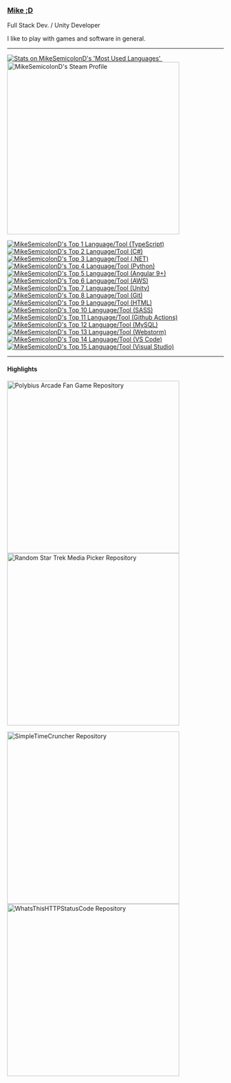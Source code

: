 ### [Mike ;D](https://mikesemicolond.github.io/)
Full Stack Dev. / Unity Developer

I like to play with games and software in general.

---
[<picture title="Most Used Languages (Displaying only Public Repos)">
    <source
      srcset="https://github-readme-stats.vercel.app/api/top-langs/?username=MikeSemicolonD&layout=compact&theme=github_dark"
      media="(prefers-color-scheme: dark)"
    />
    <img src="https://github-readme-stats.vercel.app/api/top-langs/?username=MikeSemicolonD&layout=compact" alt="Stats on MikeSemicolonD's 'Most Used Languages'" />
</picture>
](https://github.com/anuraghazra/github-readme-stats)
&nbsp;&nbsp;&nbsp;&nbsp;[<picture title="Steam Profile">
    <source
      srcset="https://github-readme-steam-card.vercel.app/status/?steamid=76561197996483117&show_in_game_bg=false&show_recent_game_bg=true"
      media="(prefers-color-scheme: dark)"
    />
    <img align="top" width=400 src="https://github-readme-steam-card.vercel.app/status/?steamid=76561197996483117&show_in_game_bg=false&show_recent_game_bg=true" alt="MikeSemicolonD's Steam Profile" />
</picture>
](https://steamcommunity.com/id/AlphaMyso/)

[<picture title="Top 1 Language/Tool (TypeScript)">
    <source
      srcset="https://skillicons.dev/icons?i=ts&theme=dark"
      media="(prefers-color-scheme: dark)"
    />
    <img align="top" src="https://skillicons.dev/icons?i=ts&theme=light" alt="MikeSemicolonD's Top 1 Language/Tool (TypeScript)" />
</picture>
<picture title="Top 2 Language/Tool (C#)">
    <source
      srcset="https://skillicons.dev/icons?i=cs&theme=dark"
      media="(prefers-color-scheme: dark)"
    />
    <img align="top" src="https://skillicons.dev/icons?i=cs&theme=light" alt="MikeSemicolonD's Top 2 Language/Tool (C#)" />
</picture>
<picture title="Top 3 Language/Tool (.NET)">
    <source
      srcset="https://skillicons.dev/icons?i=dotnet&theme=dark"
      media="(prefers-color-scheme: dark)"
    />
    <img align="top" src="https://skillicons.dev/icons?i=dotnet&theme=light" alt="MikeSemicolonD's Top 3 Language/Tool (.NET)" />
</picture>
<picture title="Top 4 Language/Tool (Python)">
    <source
      srcset="https://skillicons.dev/icons?i=py&theme=dark"
      media="(prefers-color-scheme: dark)"
    />
    <img align="top" src="https://skillicons.dev/icons?i=py&theme=light" alt="MikeSemicolonD's Top 4 Language/Tool (Python)" />
</picture>
<picture title="Top 5 Language/Tool (Angular 9+)">
    <source
      srcset="https://skillicons.dev/icons?i=angular&theme=dark"
      media="(prefers-color-scheme: dark)"
    />
    <img align="top" src="https://skillicons.dev/icons?i=angular&theme=light" alt="MikeSemicolonD's Top 5 Language/Tool (Angular 9+)" />
</picture>
<picture title="Top 6 Language/Tool (AWS)">
    <source
      srcset="https://skillicons.dev/icons?i=aws&theme=dark"
      media="(prefers-color-scheme: dark)"
    />
    <img align="top" src="https://skillicons.dev/icons?i=aws&theme=light" alt="MikeSemicolonD's Top 6 Language/Tool (AWS)" />
</picture>
<picture title="Top 7 Language/Tool (Unity)">
    <source
      srcset="https://skillicons.dev/icons?i=unity&theme=dark"
      media="(prefers-color-scheme: dark)"
    />
    <img align="top" src="https://skillicons.dev/icons?i=unity&theme=light" alt="MikeSemicolonD's Top 7 Language/Tool (Unity)" />
</picture>
<picture title="Top 8 Language/Tool (Git)">
    <source
      srcset="https://skillicons.dev/icons?i=git&theme=dark"
      media="(prefers-color-scheme: dark)"
    />
    <img align="top" src="https://skillicons.dev/icons?i=git&theme=light" alt="MikeSemicolonD's Top 8 Language/Tool (Git)" />
</picture>
<picture title="Top 9 Language/Tool (HTML)">
    <source
      srcset="https://skillicons.dev/icons?i=html&theme=dark"
      media="(prefers-color-scheme: dark)"
    />
    <img align="top" src="https://skillicons.dev/icons?i=html&theme=light" alt="MikeSemicolonD's Top 9 Language/Tool (HTML)" />
</picture>
<picture title="Top 10 Language/Tool (SASS)">
    <source
      srcset="https://skillicons.dev/icons?i=sass&theme=dark"
      media="(prefers-color-scheme: dark)"
    />
    <img align="top" src="https://skillicons.dev/icons?i=sass&theme=light" alt="MikeSemicolonD's Top 10 Language/Tool (SASS)" />
</picture>
<picture title="Top 11 Language/Tool (Github Actions)">
    <source
      srcset="https://skillicons.dev/icons?i=githubactions&theme=dark"
      media="(prefers-color-scheme: dark)"
    />
    <img align="top" src="https://skillicons.dev/icons?i=githubactions&theme=light" alt="MikeSemicolonD's Top 11 Language/Tool (Github Actions)" />
</picture>
<picture title="Top 12 Language/Tool (MySQL)">
    <source
      srcset="https://skillicons.dev/icons?i=mysql&theme=dark"
      media="(prefers-color-scheme: dark)"
    />
    <img align="top" src="https://skillicons.dev/icons?i=mysql&theme=light" alt="MikeSemicolonD's Top 12 Language/Tool (MySQL)" />
</picture>
<picture title="Top 13 Language/Tool (Webstorm)">
    <source
      srcset="https://skillicons.dev/icons?i=webstorm&theme=dark"
      media="(prefers-color-scheme: dark)"
    />
    <img align="top" src="https://skillicons.dev/icons?i=webstorm&theme=light" alt="MikeSemicolonD's Top 13 Language/Tool (Webstorm)" />
</picture>
<picture title="Top 14 Language/Tool (VS Code)">
    <source
      srcset="https://skillicons.dev/icons?i=vscode&theme=dark"
      media="(prefers-color-scheme: dark)"
    />
    <img align="top" src="https://skillicons.dev/icons?i=vscode&theme=light" alt="MikeSemicolonD's Top 14 Language/Tool (VS Code)" />
</picture>
<picture title="Top 15 Language/Tool (Visual Studio)">
    <source
      srcset="https://skillicons.dev/icons?i=visualstudio&theme=dark"
      media="(prefers-color-scheme: dark)"
    />
    <img align="top" src="https://skillicons.dev/icons?i=visualstudio&theme=light" alt="MikeSemicolonD's Top 15 Language/Tool (Visual Studio)" />
</picture>
](https://skillicons.dev)

---
#### Highlights
[<picture title="Polybius Arcade Fan Game">
    <source
      srcset="https://github-readme-stats.vercel.app/api/pin/?username=MikeSemicolonD&repo=Polybius_Arcade_Fan_Game&theme=github_dark&hide_border=true&card_width=800"
      media="(prefers-color-scheme: dark)"
    />
    <img align="center" width=400 src="https://github-readme-stats.vercel.app/api/pin/?username=MikeSemicolonD&repo=Polybius_Arcade_Fan_Game&theme=default_repocard&card_width=800" alt="Polybius Arcade Fan Game Repository" />
</picture>
](https://github.com/MikeSemicolonD/Polybius_Arcade_Fan_Game)
[<picture title="Random Star Trek Media Picker">
    <source
      srcset="https://github-readme-stats.vercel.app/api/pin/?username=MikeSemicolonD&repo=Random_Star_Trek_Media_Picker&theme=github_dark&hide_border=true"
      media="(prefers-color-scheme: dark)"
    />
    <img align="center" width=400 src="https://github-readme-stats.vercel.app/api/pin/?username=MikeSemicolonD&repo=Random_Star_Trek_Media_Picker&theme=default_repocard" alt="Random Star Trek Media Picker Repository" />
</picture>
](https://github.com/MikeSemicolonD/Random_Star_Trek_Media_Picker)

[<picture title="SimpleTimeCruncher">
    <source
      srcset="https://github-readme-stats.vercel.app/api/pin/?username=MikeSemicolonD&repo=SimpleTimeCruncher&theme=github_dark&hide_border=true"
      media="(prefers-color-scheme: dark)"
    />
    <img align="center" width=400 src="https://github-readme-stats.vercel.app/api/pin/?username=MikeSemicolonD&repo=SimpleTimeCruncher&theme=default_repocard" alt="SimpleTimeCruncher Repository" />
</picture>
](https://github.com/MikeSemicolonD/SimpleTimeCruncher)
[<picture title="WhatsThisHTTPStatusCode">
    <source
      srcset="https://github-readme-stats.vercel.app/api/pin/?username=MikeSemicolonD&repo=WhatsThisHTTPStatusCode&theme=github_dark&hide_border=true"
      media="(prefers-color-scheme: dark)"
    />
    <img align="center" width=400 src="https://github-readme-stats.vercel.app/api/pin/?username=MikeSemicolonD&repo=WhatsThisHTTPStatusCode&theme=default_repocard" alt="WhatsThisHTTPStatusCode Repository" />
</picture>
](https://github.com/MikeSemicolonD/WhatsThisHTTPStatusCode)
